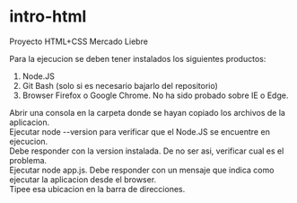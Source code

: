 # intro-html
Proyecto HTML+CSS Mercado Liebre

Para la ejecucion se deben tener instalados los siguientes productos:
1. Node.JS
2. Git Bash (solo si es necesario bajarlo del repositorio)
3. Browser Firefox o Google Chrome. No ha sido probado sobre IE o Edge.

Abrir una consola en la carpeta donde se hayan copiado los archivos de la aplicacion.<br>
Ejecutar node --version para verificar que el Node.JS se encuentre en ejecucion.<br>
Debe responder con la version instalada. De no ser asi, verificar cual es el problema.<br>
Ejecutar node app.js. Debe responder con un mensaje que indica como ejecutar la aplicacion desde el browser.<br>
Tipee esa ubicacion en la barra de direcciones.
